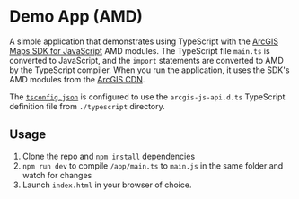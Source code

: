 # Demo App (AMD)

A simple application that demonstrates using TypeScript with the [ArcGIS Maps SDK for JavaScript](https://developers.arcgis.com/javascript/) AMD modules. The TypeScript file `main.ts` is converted to JavaScript, and the `import` statements are converted to AMD by the TypeScript compiler. When you run the application, it uses the SDK's AMD modules from the [ArcGIS CDN](https://developers.arcgis.com/javascript/latest/install-and-set-up/#amd-modules-via-arcgis-cdn).

The [`tsconfig.json`](./tsconfig.json) is configured to use the `arcgis-js-api.d.ts` TypeScript definition file from `./typescript` directory. 

## Usage

1. Clone the repo and `npm install` dependencies
2. `npm run dev` to compile `/app/main.ts` to `main.js` in the same folder and watch for changes
3. Launch `index.html` in your browser of choice.
